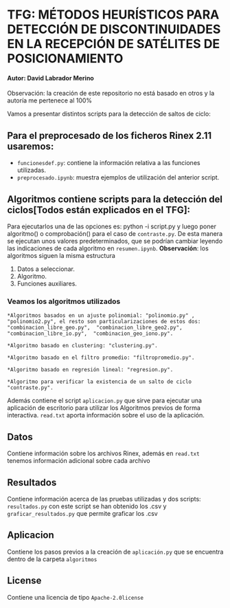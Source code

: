 # TFG: MÉTODOS HEURÍSTICOS PARA DETECCIÓN DE DISCONTINUIDADES EN LA RECEPCIÓN DE SATÉLITES DE POSICIONAMIENTO
#### Autor: David Labrador Merino
Observación: la creación de este repositorio no está basado en otros y la autoría me pertenece al 100%

Vamos a presentar distintos scripts para la detección de saltos de ciclo:
## Para el preprocesado de los ficheros Rinex 2.11 usaremos:

* `funcionesdef.py`: contiene la información relativa a las funciones utilizadas. 
*  `preprocesado.ipynb`: muestra ejemplos de utilización del anterior script.

## Algoritmos contiene scripts para la detección del ciclos[Todos están explicados en el TFG]:

Para ejecutarlos una de las opciones es: python -i script.py y luego poner algoritmo() o comprobación() para el caso de `contraste.py`. De esta manera se ejecutan unos valores predeterminados, que se podrían cambiar leyendo las indicaciones de cada algoritmo en `resumen.ipynb`.
__Observación__: los algoritmos siguen la misma estructura
1. Datos a seleccionar.
2. Algoritmo.
3. Funciones auxiliares.

### Veamos los algoritmos utilizados
	*Algoritmos basados en un ajuste polinomial: "polinomio.py" , "polinomio2.py", el resto son particularizaciones de estos dos: "combinacion_libre_geo.py",  "combinacion_libre_geo2.py",  "combinacion_libre_io.py",  "combinacion_geo_iono.py".
		
	*Algoritmo basado en clustering: "clustering.py".

	*Algoritmo basado en el filtro promedio: "filtropromedio.py".

	*Algoritmo basado en regresión lineal: "regresion.py".

	*Algoritmo para verificar la existencia de un salto de ciclo "contraste.py". 

Además contiene el script `aplicacion.py` que sirve para ejecutar una aplicación de escritorio para utilizar los Algoritmos previos de forma interactiva.
 `read.txt` aporta información sobre el uso de la aplicación.

	

## Datos

Contiene información sobre los archivos Rinex, además en `read.txt` tenemos información adicional sobre cada archivo

## Resultados
	
Contiene información acerca de las pruebas utilizadas y dos scripts: `resultados.py` con este script se han obtenido los .csv y `graficar_resultados.py` que permite graficar los .csv

## Aplicacion

Contiene los pasos previos a la creación de `aplicación.py` que se encuentra dentro de la carpeta `algoritmos`

## License 

Contiene una licencia de tipo `Apache-2.0license`


